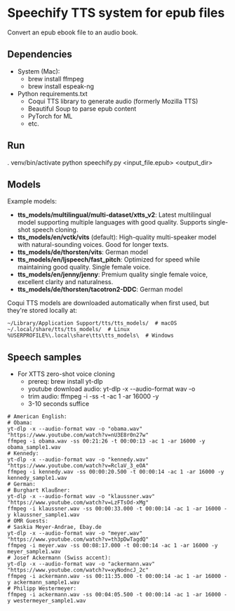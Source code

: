 # Speechify TTS system for epub files

Convert an epub ebook file to an audio book.

## Dependencies

- System (Mac):
  - brew install ffmpeg
  - brew install espeak-ng
- Python requirements.txt
  - Coqui TTS library to generate audio (formerly Mozilla TTS)
  - Beautiful Soup to parse epub content
  - PyTorch for ML
  - etc.

## Run

. venv/bin/activate
python speechify.py <options> <input_file.epub> <output_dir>

## Models

Example models:
- **tts_models/multilingual/multi-dataset/xtts_v2**: Latest multilingual model supporting multiple languages with good quality. Supports single-shot speech cloning.
- **tts_models/en/vctk/vits** (default): High-quality multi-speaker model with natural-sounding voices. Good for longer texts.
- **tts_models/de/thorsten/vits**: German model
- **tts_models/en/ljspeech/fast_pitch**: Optimized for speed while maintaining good quality. Single female voice.
- **tts_models/en/jenny/jenny**: Premium quality single female voice, excellent clarity and naturalness.
- **tts_models/de/thorsten/tacotron2-DDC**: German model

Coqui TTS models are downloaded automatically when first used, but they're stored locally at:

```
~/Library/Application Support/tts/tts_models/  # macOS
~/.local/share/tts/tts_models/  # Linux
%USERPROFILE%\.local\share\tts\tts_models\  # Windows
```


## Speech samples

- For XTTS zero-shot voice cloning
  - prereq: brew install yt-dlp
  - youtube download audio: yt-dlp -x --audio-format wav -o <outfile> <url>
  - trim audio: ffmpeg -i <infile> -ss <start timestamp> -t <length> -ac 1 -ar 16000 -y <outfile>
  - 3-10 seconds suffice
```
# American English:
# Obama: 
yt-dlp -x --audio-format wav -o "obama.wav" "https://www.youtube.com/watch?v=nU3E8r0n27w"
ffmpeg -i obama.wav -ss 00:21:26 -t 00:00:13 -ac 1 -ar 16000 -y obama_sample1.wav
# Kennedy:
yt-dlp -x --audio-format wav -o "kennedy.wav" "https://www.youtube.com/watch?v=RclaV_3_eOA"
ffmpeg -i kennedy.wav -ss 00:00:20.500 -t 00:00:14 -ac 1 -ar 16000 -y kennedy_sample1.wav
# German:
# Burghart Klaußner:
yt-dlp -x --audio-format wav -o "klaussner.wav" "https://www.youtube.com/watch?v=LzFTsOd-xMg"
ffmpeg -i klaussner.wav -ss 00:00:33.000 -t 00:00:14 -ac 1 -ar 16000 -y klaussner_sample1.wav
# OMR Guests:
# Saskia Meyer-Andrae, Ebay.de
yt-dlp -x --audio-format wav -o "meyer.wav" "https://www.youtube.com/watch?v=th3pDwTagdQ"
ffmpeg -i meyer.wav -ss 00:08:17.000 -t 00:00:14 -ac 1 -ar 16000 -y meyer_sample1.wav
# Josef Ackermann (Swiss accent):
yt-dlp -x --audio-format wav -o "ackermann.wav" "https://www.youtube.com/watch?v=xyNodncJ_2c"
ffmpeg -i ackermann.wav -ss 00:11:35.000 -t 00:00:14 -ac 1 -ar 16000 -y ackermann_sample1.wav
# Philipp Westermeyer:
ffmpeg -i ackermann.wav -ss 00:04:05.500 -t 00:00:14 -ac 1 -ar 16000 -y westermeyer_sample1.wav
```
